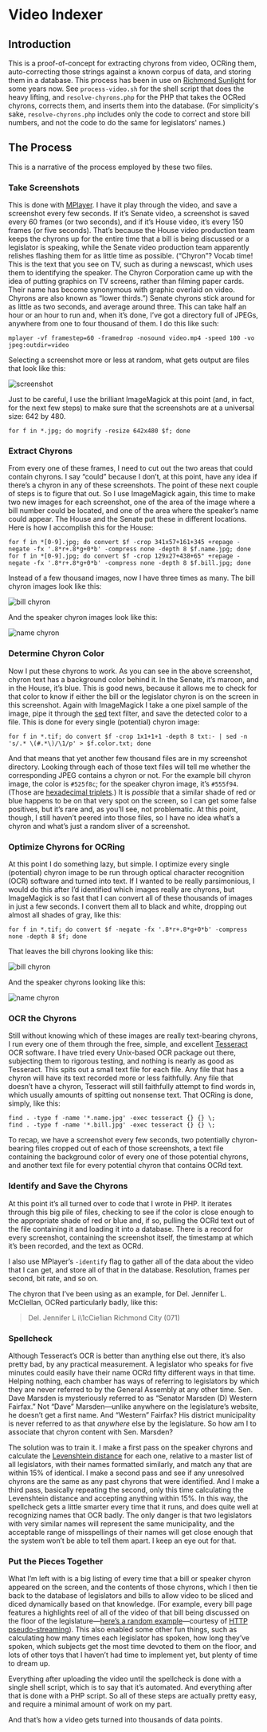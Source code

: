 # Video Indexer

## Introduction

This is a proof-of-concept for extracting chyrons from video, OCRing them, auto-correcting those strings against a known corpus of data, and storing them in a database. This process has been in use on [Richmond Sunlight](http://www.richmondsunlight.com/) for some years now. See `process-video.sh` for the shell script that does the heavy lifting, and `resolve-chyrons.php` for the PHP that takes the OCRed chyrons, corrects them, and inserts them into the database. (For simplicity's sake, `resolve-chyrons.php` includes only the code to correct and store bill numbers, and not the code to do the same for legislators' names.)

## The Process

This is a narrative of the process employed by these two files.

### Take Screenshots

This is done with [MPlayer](http://www.mplayerhq.hu/). I have it play through the video, and save a screenshot every few seconds. If it’s Senate video, a screenshot is saved every 60 frames (or two seconds), and if it’s House video, it’s every 150 frames (or five seconds). That’s because the House video production team keeps the chyrons up for the entire time that a bill is being discussed or a legislator is speaking, while the Senate video production team apparently relishes flashing them for as little time as possible. (“Chyron”? Vocab time! This is the text that you see on TV, such as during a newscast, which uses them to identifying the speaker. The Chyron Corporation came up with the idea of putting graphics on TV screens, rather than filming paper cards. Their name has become synonymous with graphic overlaid on video. Chyrons are also known as “lower thirds.”) Senate chyrons stick around for as little as two seconds, and average around three. This can take half an hour or an hour to run and, when it’s done, I’ve got a directory full of JPEGs, anywhere from one to four thousand of them. I do this like such:

```
mplayer -vf framestep=60 -framedrop -nosound video.mp4 -speed 100 -vo jpeg:outdir=video
```

Selecting a screenshot more or less at random, what gets output are files that look like this:

![screenshot](http://waldo.jaquith.org/blog/wp-content/uploads/2011/02/screenshot.jpg)

Just to be careful, I use the brilliant ImageMagick at this point (and, in fact, for the next few steps) to make sure that the screenshots are at a universal size: 642 by 480.

```
for f in *.jpg; do mogrify -resize 642x480 $f; done
```

### Extract Chyrons

From every one of these frames, I need to cut out the two areas that could contain chyrons. I say “could” because I don’t, at this point, have any idea if there’s a chyron in any of these screenshots. The point of these next couple of steps is to figure that out. So I use ImageMagick again, this time to make two new images for each screenshot, one of the area of the image where a bill number could be located, and one of the area where the speaker’s name could appear. The House and the Senate put these in different locations. Here is how I accomplish this for the House:

```
for f in *[0-9].jpg; do convert $f -crop 341x57+161+345 +repage -negate -fx '.8*r+.8*g+0*b' -compress none -depth 8 $f.name.jpg; done
for f in *[0-9].jpg; do convert $f -crop 129x27+438+65" +repage -negate -fx '.8*r+.8*g+0*b' -compress none -depth 8 $f.bill.jpg; done
```

Instead of a few thousand images, now I have three times as many. The bill chyron images look like this:

![bill chyron](http://waldo.jaquith.org/blog/wp-content/uploads/2011/02/bill.gif)

And the speaker chyron images look like this:

![name chyron](http://waldo.jaquith.org/blog/wp-content/uploads/2011/02/name.gif)

### Determine Chyron Color

Now I put these chyrons to work. As you can see in the above screenshot, chyron text has a background color behind it. In the Senate, it’s maroon, and in the House, it’s blue. This is good news, because it allows me to check for that color to know if either the bill or the legislator chyron is on the screen in this screenshot. Again with ImageMagick I take a one pixel sample of the image, pipe it through the [sed](http://www.gnu.org/software/sed/) text filter, and save the detected color to a file. This is done for every single (potential) chyron image:

```
for f in *.tif; do convert $f -crop 1x1+1+1 -depth 8 txt:- | sed -n 's/.* \(#.*\)/\1/p' > $f.color.txt; done
```

And that means that yet another few thousand files are in my screenshot directory. Looking through each of those text files will tell me whether the corresponding JPEG contains a chyron or not. For the example bill chyron image, the color is `#525f8c`; for the speaker chyron image, it’s `#555f94`. (Those are [hexadecimal triplets](http://en.wikipedia.org/wiki/Web_colors#Hex_triplet).) It is *possible* that a similar shade of red or blue happens to be on that very spot on the screen, so I can get some false positives, but it’s rare and, as you’ll see, not problematic. At this point, though, I still haven’t peered into those files, so I have no idea what’s a chyron and what’s just a random sliver of a screenshot.

### Optimize Chyrons for OCRing

At this point I do something lazy, but simple. I optimize every single (potential) chyron image to be run through optical character recognition (OCR) software and turned into text. If I wanted to be really parsimonious, I would do this after I’d identified which images really are chyrons, but ImageMagick is so fast that I can convert all of these thousands of images in just a few seconds. I convert them all to black and white, dropping out almost all shades of gray, like this:

```
for f in *.tif; do convert $f -negate -fx '.8*r+.8*g+0*b' -compress none -depth 8 $f; done
```

That leaves the bill chyrons looking like this:

![bill chyron](http://waldo.jaquith.org/blog/wp-content/uploads/2011/02/bill-bw.jpg)

And the speaker chyrons looking like this:

![name chyron](http://waldo.jaquith.org/blog/wp-content/uploads/2011/02/name-bw.gif)

### OCR the Chyrons

Still without knowing which of these images are really text-bearing chyrons, I run every one of them through the free, simple, and excellent [Tesseract](http://code.google.com/p/tesseract-ocr/) OCR software. I have tried every Unix-based OCR package out there, subjecting them to rigorous testing, and nothing is nearly as good as Tesseract. This spits out a small text file for each file. Any file that has a chyron will have its text recorded more or less faithfully. Any file that doesn’t have a chyron, Tesseract will still faithfully attempt to find words in, which usually amounts of spitting out nonsense text. That OCRing is done, simply, like this:

```
find . -type f -name '*.name.jpg' -exec tesseract {} {} \;
find . -type f -name '*.bill.jpg' -exec tesseract {} {} \;
```

To recap, we have a screenshot every few seconds, two potentially chyron-bearing files cropped out of each of those screenshots, a text file containing the background color of every one of those potential chyrons, and another text file for every potential chyron that contains OCRd text.

### Identify and Save the Chyrons

At this point it’s all turned over to code that I wrote in PHP. It iterates through this big pile of files, checking to see if the color is close enough to the appropriate shade of red or blue and, if so, pulling the OCRd text out of the file containing it and loading it into a database. There is a record for every screenshot, containing the screenshot itself, the timestamp at which it’s been recorded, and the text as OCRd.

I also use MPlayer’s `-identify` flag to gather all of the data about the video that I can get, and store all of that in the database. Resolution, frames per second, bit rate, and so on.

The chyron that I’ve been using as an example, for Del. Jennifer L. McClellan, OCRed particularly badly, like this:

> Del. Jennifer L i\1cCie1ian
> Richmond City (071)

### Spellcheck

Although Tesseract’s OCR is better than anything else out there, it’s also pretty bad, by any practical measurement. A legislator who speaks for five minutes could easily have their name OCRd fifty different ways in that time. Helping nothing, each chamber has ways of referring to legislators by which they are never referred to by the General Assembly at any other time. Sen. Dave Marsden is mysteriously referred to as “Senator Marsden (D) Western Fairfax.” Not “Dave” Marsden—unlike anywhere on the legislature’s website, he doesn’t get a first name. And “Western” Fairfax? His district municipality is never referred to as that *anywhere* else by the legislature. So how am I to associate that chyron content with Sen. Marsden?

The solution was to train it. I make a first pass on the speaker chyrons and calculate the [Levenshtein distance](http://en.wikipedia.org/wiki/Levenshtein_distance) for each one, relative to a master list of all legislators, with their names formatted similarly, and match any that are within 15% of identical. I make a second pass and see if any unresolved chyrons are the same as any past chyrons that were identified. And I make a third pass, basically repeating the second, only this time calculating the Levenshtein distance and accepting anything within 15%. In this way, the spellcheck gets a little smarter every time that it runs, and does quite well at recognizing names that OCR badly. The only danger is that two legislators with very similar names will represent the same municipality, and the acceptable range of misspellings of their names will get close enough that the system won’t be able to tell them apart. I keep an eye out for that.

### Put the Pieces Together

What I’m left with is a big listing of every time that a bill or speaker chyron appeared on the screen, and the contents of those chyrons, which I then tie back to the database of legislators and bills to allow video to be sliced and diced dynamically based on that knowledge. (For example, every bill page features a highlights reel of all of the video of that bill being discussed on the floor of the legislature—[here’s a random example](http://www.richmondsunlight.com/bill/2011/hb1428/#video)—courtesy of [HTTP pseudo-streaming](http://www.longtailvideo.com/support/jw-player/jw-player-for-flash-v5/12534/video-delivery-http-pseudo-streaming)). This also enabled some other fun things, such as calculating how many times each legislator has spoken, how long they’ve spoken, which subjects get the most time devoted to them on the floor, and lots of other toys that I haven’t had time to implement yet, but plenty of time to dream up.

Everything after uploading the video until the spellcheck is done with a single shell script, which is to say that it’s automated. And everything after that is done with a PHP script. So all of these steps are actually pretty easy, and require a minimal amount of work on my part.

And that’s how a video gets turned into thousands of data points.
